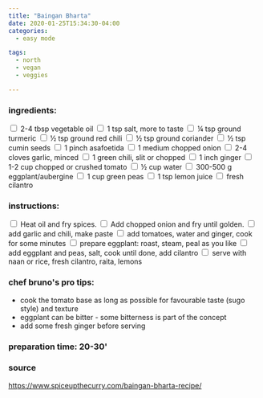 ```yaml
---
title: "Baingan Bharta"
date: 2020-01-25T15:34:30-04:00
categories:
  - easy mode

tags:
  - north
  - vegan
  - veggies

---
```


### ingredients:

<input type="checkbox"> 2-4 tbsp vegetable oil
<input type="checkbox"> 1 tsp salt, more to taste
<input type="checkbox"> ¼ tsp ground turmeric
<input type="checkbox"> ½ tsp ground red chili
<input type="checkbox"> ½ tsp ground coriander
<input type="checkbox"> ½ tsp cumin seeds
<input type="checkbox"> 1 pinch asafoetida
<input type="checkbox"> 1 medium chopped onion
<input type="checkbox"> 2-4 cloves garlic, minced
<input type="checkbox"> 1 green chili, slit or chopped
<input type="checkbox"> 1 inch ginger
<input type="checkbox"> 1-2 cup chopped or crushed tomato
<input type="checkbox"> ½ cup water
<input type="checkbox"> 300-500 g eggplant/aubergine
<input type="checkbox"> 1 cup green peas 
<input type="checkbox"> 1 tsp lemon juice
<input type="checkbox"> fresh cilantro




### instructions:
<input type="checkbox"> Heat oil and fry spices.
<input type="checkbox"> Add chopped onion and fry until golden.
<input type="checkbox"> add garlic and chili, make paste
<input type="checkbox"> add tomatoes, water and ginger, cook for some minutes
<input type="checkbox"> prepare eggplant: roast, steam, peal as you like
<input type="checkbox"> add eggplant and peas, salt, cook until done, add cilantro
<input type="checkbox"> serve with naan or rice, fresh cilantro, raita, lemons

### chef bruno's pro tips:

- cook the tomato base as long as possible for favourable taste (sugo style) and texture
- eggplant can be bitter - some bitterness is part of the concept
- add some fresh ginger before serving


### preparation time: 20-30'

### source

<a href="https://www.spiceupthecurry.com/baingan-bharta-recipe/" target="_blank" >https://www.spiceupthecurry.com/baingan-bharta-recipe/</a>

